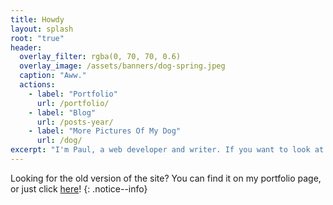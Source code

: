 ```yaml
---
title: Howdy
layout: splash
root: "true"
header:
  overlay_filter: rgba(0, 70, 70, 0.6)
  overlay_image: /assets/banners/dog-spring.jpeg
  caption: "Aww."
  actions:
    - label: "Portfolio"
      url: /portfolio/
    - label: "Blog"
      url: /posts-year/
    - label: "More Pictures Of My Dog"
      url: /dog/
excerpt: "I'm Paul, a web developer and writer. If you want to look at my projects or read what I've written, then you're in luck: this is precisely where you can do both of those things."
---
```


Looking for the old version of the site? You can find it on my portfolio page, or just click [here](http://itspladd.com/personal-website-old)!
{: .notice--info}